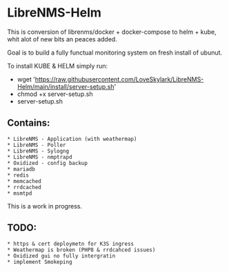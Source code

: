 # LibreNMS-Helm

This is conversion of librenms/docker + docker-compose to helm + kube, whit alot of new bits an peaces added.



Goal is to build a fully functual monitoring system on fresh install of ubunut.

To install KUBE & HELM simply run:
* wget 'https://raw.githubusercontent.com/LoveSkylark/LibreNMS-Helm/main/install/server-setup.sh'
* chmod +x server-setup.sh
* server-setup.sh

 
## Contains:
    * LibreNMS - Application (with weathermap)
    * LibreNMS - Poller
    * LibreNMS - Sylogng
    * LibreNMS - nmptrapd
    * Oxidized - config backup
    * mariadb
    * redis
    * memcached
    * rrdcached
    * msmtpd
  
  
  This is a work in progress.

## TODO:
    * https & cert deploymetn for K3S ingress
    * Weathermap is broken (PHP8 & rrdcahced issues)
    * Oxidized gui no fully intergratin
    * implement Smokeping
    
    
    
    
 
